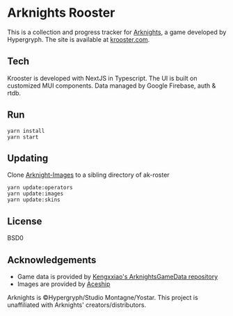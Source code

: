 # Arknights Rooster

This is a collection and progress tracker for [Arknights](https://www.arknights.global/), a game developed by Hypergryph.
The site is available at [krooster.com](https://krooster.com/).

## Tech

Krooster is developed with NextJS in Typescript. The UI is built on customized MUI components. Data managed by Google Firebase, auth & rtdb.

## Run

```shell
yarn install
yarn start
```

## Updating

Clone [Arknight-Images](https://github.com/Aceship/Arknight-Images.git) to a sibling directory of ak-roster

```shell
yarn update:operators
yarn update:images
yarn update:skins
```

## License

BSD0

## Acknowledgements

- Game data is provided by [Kengxxiao's ArknightsGameData repository](https://github.com/Kengxxiao/ArknightsGameData)
- Images are provided by [Aceship](https://github.com/Aceship/AN-EN-Tags)

Arknights is &copy;Hypergryph/Studio Montagne/Yostar. This project is unaffiliated with Arknights' creators/distributors.
